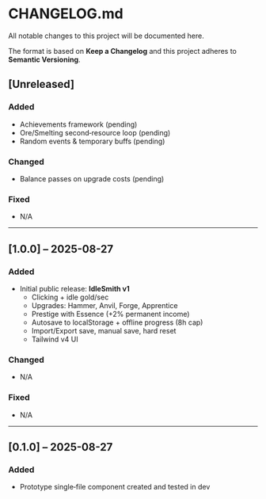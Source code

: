 # CHANGELOG.md

All notable changes to this project will be documented here.

The format is based on **Keep a Changelog** and this project adheres to **Semantic Versioning**.

## [Unreleased]
### Added
- Achievements framework (pending)
- Ore/Smelting second‑resource loop (pending)
- Random events & temporary buffs (pending)

### Changed
- Balance passes on upgrade costs (pending)

### Fixed
- N/A

---

## [1.0.0] – 2025-08-27
### Added
- Initial public release: **IdleSmith v1**
  - Clicking + idle gold/sec
  - Upgrades: Hammer, Anvil, Forge, Apprentice
  - Prestige with Essence (+2% permanent income)
  - Autosave to localStorage + offline progress (8h cap)
  - Import/Export save, manual save, hard reset
  - Tailwind v4 UI

### Changed
- N/A

### Fixed
- N/A

---

## [0.1.0] – 2025-08-27
### Added
- Prototype single‑file component created and tested in dev